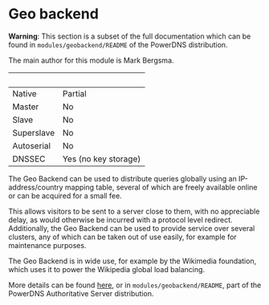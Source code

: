 # Geo backend
**Warning**: This section is a subset of the full documentation which can be found in `modules/geobackend/README` of the PowerDNS distribution.

The main author for this module is Mark Bergsma.

|&nbsp;|&nbsp;|
|:--|:--|
|Native|Partial|
|Master|No|
|Slave|No|
|Superslave|No|
|Autoserial|No|
|DNSSEC|Yes (no key storage)|

The Geo Backend can be used to distribute queries globally using an IP-address/country mapping table, several of which are freely available online or can be acquired for a small fee.

This allows visitors to be sent to a server close to them, with no appreciable delay, as would otherwise be incurred with a protocol level redirect. Additionally, the Geo Backend can be used to provide service over several clusters, any of which can be taken out of use easily, for example for maintenance purposes.

The Geo Backend is in wide use, for example by the Wikimedia foundation, which uses it to power the Wikipedia global load balancing.

More details can be found [here](http://wiki.powerdns.com/cgi-bin/trac.fcgi/browser/trunk/pdns/modules/geobackend/README), or in `modules/geobackend/README`, part of the PowerDNS Authoritative Server distribution.
